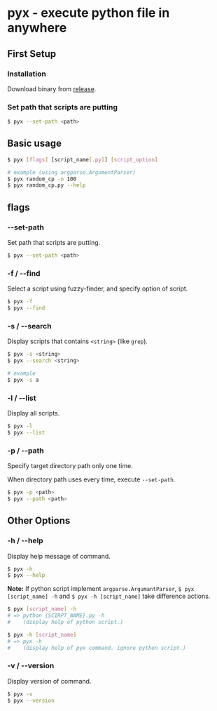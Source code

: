# pyx - execute python file in anywhere

## First Setup

### Installation

Download binary from [release]().

### Set path that scripts are putting

```sh
$ pyx --set-path <path>
```

## Basic usage

```sh
$ pyx [flags] [script_name[.py]] [script_option]

# example (using argparse.ArgumentParser)
$ pyx random_cp -n 100
$ pyx random_cp.py --help
```

## flags

### --set-path

Set path that scripts are putting.

```sh
$ pyx --set-path <path>
```

### -f / --find

Select a script using fuzzy-finder, and specify option of script.

```sh
$ pyx -f
$ pyx --find
```

### -s / --search

Display scripts that contains `<string>`  (like `grep`).

```sh
$ pyx -s <string>
$ pyx --search <string>

# example
$ pyx -s a
```

### -l / --list

Display all scripts.

```sh
$ pyx -l
$ pyx --list
```

### -p / --path

Specify target directory path only one time.

When directory path uses every time, execute `--set-path`.

```sh
$ pyx -p <path>
$ pyx --path <path>
```

## Other Options

### -h / --help

Display help message of command.

```sh
$ pyx -h
$ pyx --help
```

**Note:** If python script implement `argparse.ArgumantParser`,  `$ pyx [script_name] -h` and `$ pyx -h [script_name]` take difference actions.

```sh
$ pyx [script_name] -h
# => python {SCIRPT_NAME}.py -h
#    (display help of python script.)
```

```sh
$ pyx -h [script_name]
# => pyx -h
#    (display help of pyx command. ignore python script.)
```

### -v / --version

Display version of command.

```sh
$ pyx -v
$ pyx --version
```

